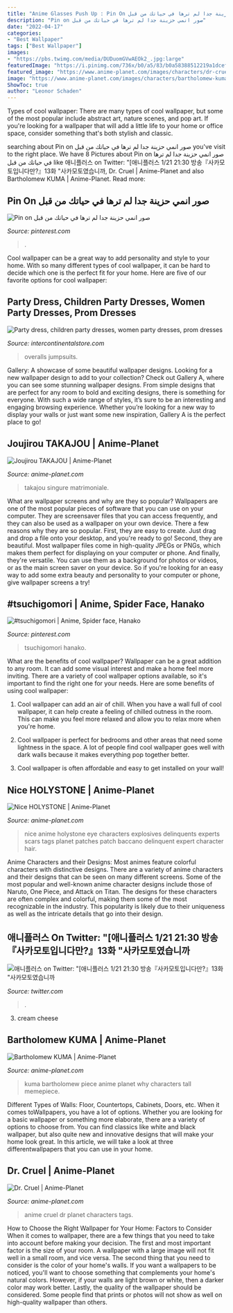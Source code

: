 ```yaml
---
title: "Anime Glasses Push Up : Pin On صور انمي حزينة جدا لم ترها في حياتك من قبل"
description: "Pin on صور انمي حزينة جدا لم ترها في حياتك من قبل"
date: "2022-04-17"
categories:
- "Best Wallpaper"
tags: ["Best Wallpaper"]
images:
- "https://pbs.twimg.com/media/DUDuomGVwAEOk2_.jpg:large"
featuredImage: "https://i.pinimg.com/736x/b0/a5/83/b0a58388512219a1dcef2b01ecb532ec.jpg"
featured_image: "https://www.anime-planet.com/images/characters/dr-cruel-56486.jpg"
image: "https://www.anime-planet.com/images/characters/bartholomew-kuma-969.jpg"
ShowToc: true
author: "Leonor Schaden"
---
```



Types of cool wallpaper:
There are many types of cool wallpaper, but some of the most popular include abstract art, nature scenes, and pop art. If you're looking for a wallpaper that will add a little life to your home or office space, consider something that's both stylish and classic.

	

		
searching about Pin on صور انمي حزينة جدا لم ترها في حياتك من قبل you've visit to the right place. We have 8 Pictures about Pin on صور انمي حزينة جدا لم ترها في حياتك من قبل like 애니플러스 on Twitter: &quot;[애니플러스 1/21 21:30 방송『사카모토입니다만?』13화 &quot;사카모토였습니까, Dr. Cruel | Anime-Planet and also Bartholomew KUMA | Anime-Planet. Read more:
		
    
## Pin On صور انمي حزينة جدا لم ترها في حياتك من قبل

<img loading=lazy src="https://i.pinimg.com/736x/b0/a5/83/b0a58388512219a1dcef2b01ecb532ec.jpg" onerror="this.onerror=null;this.src='https://tse4.mm.bing.net/th?id=OIP.f1MWCkLaUQMAkStnUUo5fgHaKl&amp;pid=15.1';" alt="Pin on صور انمي حزينة جدا لم ترها في حياتك من قبل">

_Source: pinterest.com_

>. 

	

Cool wallpaper can be a great way to add personality and style to your home. With so many different types of cool wallpaper, it can be hard to decide which one is the perfect fit for your home. Here are five of our favorite options for cool wallpaper: 

    
## Party Dress, Children Party Dresses, Women Party Dresses, Prom Dresses

<img loading=lazy src="https://sc01.alicdn.com/kf/HTB1lzgJgBDH8KJjSszcq6zDTFXaN.jpg" onerror="this.onerror=null;this.src='https://tse1.mm.bing.net/th?id=OIP.LVrCE3cS7yHTZNNCIZhtoQHaHa&amp;pid=15.1';" alt="Party dress, children party dresses, women party dresses, prom dresses">

_Source: intercontinentalstore.com_

>overalls jumpsuits. 

	

Gallery: A showcase of some beautiful wallpaper designs.
Looking for a new wallpaper design to add to your collection? Check out Gallery A, where you can see some stunning wallpaper designs. From simple designs that are perfect for any room to bold and exciting designs, there is something for everyone. With such a wide range of styles, it’s sure to be an interesting and engaging browsing experience. Whether you’re looking for a new way to display your walls or just want some new inspiration, Gallery A is the perfect place to go!





	
	
    
## Joujirou TAKAJOU | Anime-Planet

<img loading=lazy src="https://www.anime-planet.com/images/characters/joujirou-takajou-71949.jpg" onerror="this.onerror=null;this.src='https://tse1.mm.bing.net/th?id=OIP.K2T2dyqgXodbHv2eGBY0lwAAAA&amp;pid=15.1';" alt="Joujirou TAKAJOU | Anime-Planet">

_Source: anime-planet.com_

>takajou singure matrimoniale. 

	

What are wallpaper screens and why are they so popular?
Wallpapers are one of the most popular pieces of software that you can use on your computer. They are screensaver files that you can access frequently, and they can also be used as a wallpaper on your own device. There a few reasons why they are so popular. First, they are easy to create. Just drag and drop a file onto your desktop, and you're ready to go! Second, they are beautiful. Most wallpaper files come in high-quality JPEGs or PNGs, which makes them perfect for displaying on your computer or phone. And finally, they're versatile. You can use them as a background for photos or videos, or as the main screen saver on your device. So if you're looking for an easy way to add some extra beauty and personality to your computer or phone, give wallpaper screens a try!

    
## #tsuchigomori | Anime, Spider Face, Hanako

<img loading=lazy src="https://i.pinimg.com/736x/c8/34/2a/c8342a17841044d63fd1ccf7c861f2a7.jpg" onerror="this.onerror=null;this.src='https://tse3.mm.bing.net/th?id=OIP.xWQI97C5l4mmAtmYWf55xwHaEr&amp;pid=15.1';" alt="#tsuchigomori | Anime, Spider face, Hanako">

_Source: pinterest.com_

>tsuchigomori hanako. 

	

What are the benefits of cool wallpaper?
Wallpaper can be a great addition to any room. It can add some visual interest and make a home feel more inviting. There are a variety of cool wallpaper options available, so it's important to find the right one for your needs. Here are some benefits of using cool wallpaper: 
1. Cool wallpaper can add an air of chill. When you have a wall full of cool wallpaper, it can help create a feeling of chilled outness in the room. This can make you feel more relaxed and allow you to relax more when you're home. 

2. Cool wallpaper is perfect for bedrooms and other areas that need some lightness in the space. A lot of people find cool wallpaper goes well with dark walls because it makes everything pop together better. 

3. Cool wallpaper is often affordable and easy to get installed on your wall!

    
## Nice HOLYSTONE | Anime-Planet

<img loading=lazy src="https://www.anime-planet.com/images/characters/nice-holystone-856.jpg" onerror="this.onerror=null;this.src='https://tse4.mm.bing.net/th?id=OIP.No0EWOclWgWGQ_VqsWCEEAAAAA&amp;pid=15.1';" alt="Nice HOLYSTONE | Anime-Planet">

_Source: anime-planet.com_

>nice anime holystone eye characters explosives delinquents experts scars tags planet patches patch baccano delinquent expert character hair. 

	

Anime Characters and their Designs: Most animes feature colorful characters with distinctive designs.
There are a variety of anime characters and their designs that can be seen on many different screens. Some of the most popular and well-known anime character designs include those of Naruto, One Piece, and Attack on Titan. The designs for these characters are often complex and colorful, making them some of the most recognizable in the industry. This popularity is likely due to their uniqueness as well as the intricate details that go into their design.

    
## 애니플러스 On Twitter: &quot;[애니플러스 1/21 21:30 방송『사카모토입니다만?』13화 &quot;사카모토였습니까

<img loading=lazy src="https://pbs.twimg.com/media/DUDuomGVwAEOk2_.jpg:large" onerror="this.onerror=null;this.src='https://tse4.mm.bing.net/th?id=OIP.HG8ndIvKWHzEB8auXJvenQHaEK&amp;pid=15.1';" alt="애니플러스 on Twitter: &quot;[애니플러스 1/21 21:30 방송『사카모토입니다만?』13화 &quot;사카모토였습니까">

_Source: twitter.com_

>. 

	

3. cream cheese 

    
## Bartholomew KUMA | Anime-Planet

<img loading=lazy src="https://www.anime-planet.com/images/characters/bartholomew-kuma-969.jpg" onerror="this.onerror=null;this.src='https://tse2.mm.bing.net/th?id=OIP.ssY40MVsVMD3hyD7T4k9XgAAAA&amp;pid=15.1';" alt="Bartholomew KUMA | Anime-Planet">

_Source: anime-planet.com_

>kuma bartholomew piece anime planet why characters tall memepiece. 

	

Different Types of Walls: Floor, Countertops, Cabinets, Doors, etc.
When it comes toWallpapers, you have a lot of options. Whether you are looking for a basic wallpaper or something more elaborate, there are a variety of options to choose from. You can find classics like white and black wallpaper, but also quite new and innovative designs that will make your home look great. In this article, we will take a look at three differentwallpapers that you can use in your home.

    
## Dr. Cruel | Anime-Planet

<img loading=lazy src="https://www.anime-planet.com/images/characters/dr-cruel-56486.jpg" onerror="this.onerror=null;this.src='https://tse4.mm.bing.net/th?id=OIP.FG75YLBAtm3-w3z7i0_AOAAAAA&amp;pid=15.1';" alt="Dr. Cruel | Anime-Planet">

_Source: anime-planet.com_

>anime cruel dr planet characters tags. 

	

How to Choose the Right Wallpaper for Your Home: Factors to Consider
When it comes to wallpaper, there are a few things that you need to take into account before making your decision. The first and most important factor is the size of your room. A wallpaper with a large image will not fit well in a small room, and vice versa. 
The second thing that you need to consider is the color of your home's walls. If you want a wallpapers to be noticed, you'll want to choose something that complements your home's natural colors. However, if your walls are light brown or white, then a darker color may work better. 
Lastly, the quality of the wallpaper should be considered. Some people find that prints or photos will not show as well on high-quality wallpaper than others.

